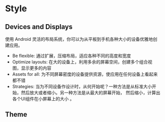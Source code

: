 # Style

## Devices and Displays

使用 Android 灵活的布局系统，你可以为从平板到手机各种大小的设备优雅地创建应用。

* Be flexible: 通过扩展，压缩布局，适应各种不同的高度和宽度
* Optimize layouts: 在大的设备上，利用多余的屏幕空间，创建多个组合视图，显示更多的内容
* Assets for all: 为不同屏幕密度的设备提供资源，使应用在任何设备上看起来都不错
* Strategies: 当为不同设备作设计时，从何开始呢？一种方法是从标准大小开始，然后放大或者缩小。另一种方法是从最大的屏幕开始，
然后缩小，计算出各个UI组件在小屏幕上的大小 。

## Theme

